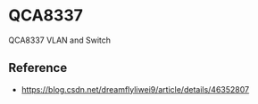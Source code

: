# QCA8337
QCA8337 VLAN and Switch

## Reference

* https://blog.csdn.net/dreamflyliwei9/article/details/46352807
